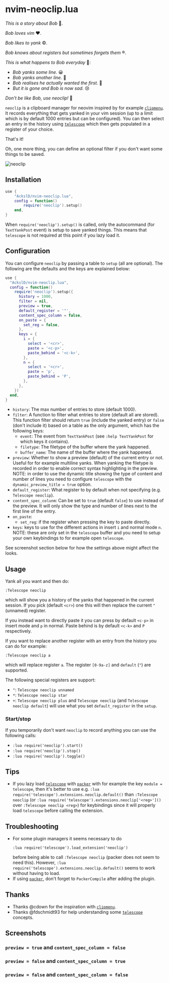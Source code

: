 # nvim-neoclip.lua

_This is a story about Bob_ 👷.

_Bob loves vim_ ❤️.

_Bob likes to yank_ ©️.

_Bob knows about registers but sometimes forgets them_ ®️.

_This is what happens to Bob everyday_ 🚧:

* _Bob yanks some line._ 😀
* _Bob yanks another line._ 🤔
* _Bob realises he actually wanted the first._ 🙁
* _But it is gone and Bob is now sad._ 😢

_Don't be like Bob, use neoclip!_ 🎉

`neoclip` is a clipboard manager for neovim inspired by for example [`clipmenu`](https://github.com/cdown/clipmenu).
It records everything that gets yanked in your vim session (up to a limit which is by default 1000 entries but can be configured).
You can then select an entry in the history using [`telescope`](https://github.com/nvim-telescope/telescope.nvim) which then gets populated in a register of your choice.

That's it!

Oh, one more thing, you can define an optional filter if you don't want some things to be saved.

![neoclip](https://user-images.githubusercontent.com/23341710/129557093-7724e7eb-7427-4c53-aa98-55e624843589.png)


## Installation
```lua
use {
    "AckslD/nvim-neoclip.lua",
    config = function()
        require('neoclip').setup()
    end,
}
```
When `require('neoclip').setup()` is called, only the autocommand (for `TextYankPost` event) is setup to save yanked things. This means that `telescope` is not required at this point if you lazy load it.

## Configuration
You can configure `neoclip` by passing a table to `setup` (all are optional).
The following are the defaults and the keys are explained below:
```lua
use {
  "AckslD/nvim-neoclip.lua",
  config = function()
    require('neoclip').setup({
      history = 1000,
      filter = nil,
      preview = true,
      default_register = '"',
      content_spec_column = false,
      on_paste = {
        set_reg = false,
      },
      keys = {
        i = {
          select = '<cr>',
          paste = '<c-p>',
          paste_behind = '<c-k>',
        },
        n = {
          select = '<cr>',
          paste = 'p',
          paste_behind = 'P',
        },
      },
    })
  end,
}
```
* `history`: The max number of entries to store (default 1000).
* `filter`: A function to filter what entries to store (default all are stored).
  This function filter should return `true` (include the yanked entry) or `false` (don't include it) based on a table as the only argument, which has the following keys:
  * `event`: The event from `TextYankPost` (see `:help TextYankPost` for which keys it contains).
  * `filetype`: The filetype of the buffer where the yank happened.
  * `buffer_name`: The name of the buffer where the yank happened.
* `preview`: Whether to show a preview (default) of the current entry or not.
  Useful for for example multiline yanks.
  When yanking the filetype is recorded in order to enable correct syntax highlighting in the preview.
  NOTE: in order to use the dynamic title showing the type of content and number of lines you need to configure `telescope` with the `dynamic_preview_title = true` option.
* `default_register`: What register to by default when not specifying (e.g. `Telescope neoclip`).
* `content_spec_colunm`: Can be set to `true` (default `false`) to use instead of the preview.
  It will only show the type and number of lines next to the first line of the entry.
* `on_paste`:
  * `set_reg`: if the register when pressing the key to paste directly.
* `keys`: keys to use for the different actions in insert `i` and normal mode `n`.
  NOTE: these are only set in the `telescope` buffer and you need to setup your own keybindings to for example open `telescope`.

See screenshot section below for how the settings above might affect the looks.

## Usage
Yank all you want and then do:
```vim
:Telescope neoclip
```
which will show you a history of the yanks that happened in the current session.
If you pick (default `<cr>`) one this will then replace the current `"` (unnamed) register.

If you instead want to directly paste it you can press by default `<c-p>` in insert mode and `p` in normal.
Paste behind is by default `<c-k>` and `P` respectively.

If you want to replace another register with an entry from the history you can do for example:
```vim
:Telescope neoclip a
```
which will replace register `a`.
The register `[0-9a-z]` and `default` (`"`) are supported.

The following special registers are support:
* `"`: `Telescope neoclip unnamed`
* `*`: `Telescope neoclip star`
* `+`: `Telescope neoclip plus`
and `Telescope neoclip` (and `Telescope neoclip default`) will use what you set `default_register` in the `setup`.

### Start/stop
If you temporarily don't want `neoclip` to record anything you can use the following calls:
* `:lua require('neoclip').start()`
* `:lua require('neoclip').stop()`
* `:lua require('neoclip').toggle()`

## Tips
* If you lazy load [`telescope`](https://github.com/nvim-telescope/telescope.nvim) with [`packer`](https://github.com/wbthomason/packer.nvim) with for example the key `module = telescope`, then it's better to use e.g. `:lua require('telescope').extensions.neoclip.default()` than `:Telescope neoclip` (or `:lua require('telescope').extensions.neoclip['<reg>']()` over `:Telescope neoclip <reg>`) for keybindings since it will properly load `telescope` before calling the extension.

## Troubleshooting
* For some plugin managers it seems necessary to do
  ```
  :lua require('telescope').load_extension('neoclip')
  ```
  before being able to call `:Telescope neoclip` (packer does not seem to need this).
  However, `:lua require('telescope').extensions.neoclip.default()` seems to work without having to load.
* If using [`packer`](https://github.com/wbthomason/packer.nvim), don't forget to `PackerCompile` after adding the plugin.

## Thanks
* Thanks @cdown for the inspiration with [`clipmenu`](https://github.com/cdown/clipmenu).
* Thanks @fdschmidt93 for help understanding some [`telescope`](https://github.com/nvim-telescope/telescope.nvim) concepts.

## Screenshots
### `preview = true` and `content_spec_column = false`

### `preview = false` and `content_spec_column = true`

### `preview = false` and `content_spec_column = false`

